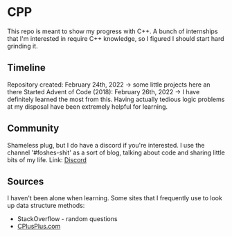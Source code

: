 # CPP
This repo is meant to show my progress with C++. A bunch of internships that I'm interested in require C++ knowledge, so I figured I should start hard grinding it.

## Timeline
Repository created: February 24th, 2022
  -> some little projects here an there
Started Advent of Code (2018): February 26th, 2022
  -> I have definitely learned the most from this. Having actually tedious logic problems at my disposal have been extremely helpful for learning.

## Community
Shameless plug, but I do have a discord if you're interested. I use the channel '#foshes-shit' as a sort of blog, talking about code and sharing little bits of my life.
Link: [Discord](https://discord.gg/STzsSyBRNB)
    
## Sources
I haven't been alone when learning. Some sites that I frequently use to look up data structure methods:
  - StackOverflow - random questions
  - [CPlusPlus.com](https://www.cplusplus.com)
